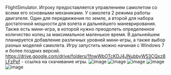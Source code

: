 FlightSimulator.
Игроку предоставляется управлением самолетом со всеми его основными механиками. У самолета 2 режима работы двигателя. 
Один для передвижения по земле, а второй для набора достаточной мощности для взлета и дальнейшего маневрирования.
Также есть мини-игра, в которой нужно преодолеть определенное количество колец за максимальное маленькое время.
В дальнейшем планируется добавление различных уровней мини-игры, а также выбор разных моделей самолета.
Игру запустить можно начиная с Windows 7 и более поздних версий.
https://drive.google.com/drive/folders/1fnwWbOTcKDJ4JNubbyW53CQxz8LFzPpf - ссылка на скачивание игры.
![image](https://user-images.githubusercontent.com/55603036/111763508-48647a00-88b3-11eb-9b86-1cd42a9a33f2.png)
![image](https://user-images.githubusercontent.com/55603036/111763899-ae510180-88b3-11eb-9fe3-17356fa39a9c.png)
![image](https://user-images.githubusercontent.com/55603036/111763984-c7f24900-88b3-11eb-9131-8f392c1a7fec.png)
![image](https://user-images.githubusercontent.com/55603036/111764016-d04a8400-88b3-11eb-876e-9c191e7a60cc.png)
![image](https://user-images.githubusercontent.com/55603036/111764144-f2dc9d00-88b3-11eb-82e2-4c07e8002a5e.png)
